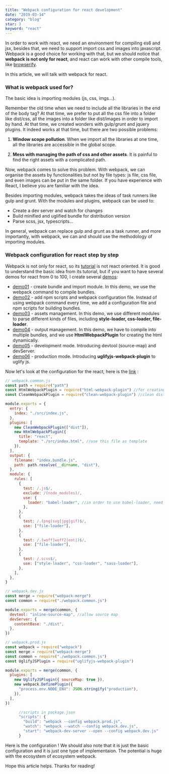 ```yaml
---
title: "Webpack configuration for react development"
date: "2019-03-14"
category: "blog"
star: 3
keyword: "react"
---
```


In order to work with react, we need an environment for compiling es6 and jsx, besides that, we need to support import css and images into javascript. Webpack is a good choice for working with that, but we should notice that **webpack is not only for react**, and react can work with other compile tools, like [browserify](http://browserify.org/).

In this article, we will talk with webpack for react.

### What is webpack used for?

The basic idea is importing modules (js, css, imgs...).

Remember the old time when we need to include all the libraries in the end of the body tag? At that time, we prefer to put all the css file into a folder like dist/css, all the images into a folder like dist/images in order to import by hand. At that time, we created wonders with gulp/grunt and jquery plugins. It indeed works at that time, but there are two possible problems:

1. **Window scope pollution**. When we import all the libraries at one time, all the libraries are accessible in the global scope.

2. **Mess with managing the path of css and other assets**. It is painful to find the right assets with a complicated path.

Now, webpack comes to solve this problem. With webpack, we can organise the assets by functionalities but not by file types: js file, css file, and even images can be put in the same folder. If you have experience with React, I believe you are familiar with the idea.

Besides importing modules, webpack takes the ideas of task runners like gulp and grunt. With the modules and plugins, webpack can be used to:

- Create a dev server and watch for changes
- Build minified and uglified bundle for distribution version
- Parse scss, jsx, typescripts...

In general, webpack can replace gulp and grunt as a task runner, and more importantly, with webpack, we can and should use the methodology of importing modules.

### Webpack configuration for react step by step

Webpack is not only for react, so its [tutorial](https://webpack.js.org/concepts/) is not react oriented. It is good to understand the basic idea from its tutorial, but if you want to have several demos for react from 0 to 100, I create several [demos](https://github.com/AlbertWhite/webpack-demos):

- [demo01](https://github.com/AlbertWhite/webpack-demos/tree/master/demo01-create%20bundle-import%20module) - create bundle and import module. In this demo, we use the webpack command to compile bundles.
- [demo02](https://github.com/AlbertWhite/webpack-demos/tree/master/demo02-add%20npm%20scripts%20and%20webpack%20configuration%20file) - add npm scripts and webpack configuration file. Instead of using webpack command every time, we add a configuration file and npm scripts for building bundles.
- [demo03](https://github.com/AlbertWhite/webpack-demos/tree/master/demo03-assets%20management) - assets management. In this demo, we use different modules to parse different kinds of files, including **style-loader, css-loader, file-loader**.
- [demo04](https://github.com/AlbertWhite/webpack-demos/tree/master/demo04-output%20management) - output management. In this demo, we have to compile into multiple bundles, and we use **HtmlWebpackPlugin** for creating the html dynamically.
- [demo05](https://github.com/AlbertWhite/webpack-demos/tree/master/demo05-development) - development mode. Introducing devtool (source-map) and devServer.
- [demo06](https://github.com/AlbertWhite/webpack-demos/tree/master/demo06-production) - production mode. Introducing **uglifyjs-webpack-plugin** to uglify js.

Now let's look at the configuration for the react, here is the [link](https://github.com/AlbertWhite/webpack-demos/tree/master/demo07-react-example) :

```js
// webpack.common.js
const path = require("path")
const HtmlWebpackPlugin = require("html-webpack-plugin") //for creating html dynamically
const CleanWebpackPlugin = require("clean-webpack-plugin") //clean dist every time before build

module.exports = {
  entry: {
    index: "./src/index.js",
  },
  plugins: [
    new CleanWebpackPlugin(["dist"]),
    new HtmlWebpackPlugin({
      title: "react",
      template: "./src/index.html", //use this file as template
    }),
  ],
  output: {
    filename: "index.bundle.js",
    path: path.resolve(__dirname, "dist"),
  },
  module: {
    rules: [
      {
        test: /.js$/,
        exclude: /(node_modules)/,
        use: {
          loader: "babel-loader", //in order to use babel-loader, need to add .babelrc file for the configuration.
        },
      },
      {
        test: /.(png|svg|jpg|gif)$/,
        use: ["file-loader"],
      },
      {
        test: /.(woff|woff2|eot|)$/,
        use: ["file-loader"],
      },
      {
        test: /.scss$/,
        use: ["style-loader", "css-loader", "sass-loader"],
      },
    ],
  },
}
```

```js
// webpack.dev.js
const merge = require("webpack-merge")
const common = require("./webpack.common.js")

module.exports = merge(common, {
  devtool: "inline-source-map", //allow source map
  devServer: {
    contentBase: "./dist",
  },
})
```

```js
// webpack.prod.js
const webpack = require("webpack")
const merge = require("webpack-merge")
const common = require("./webpack.common.js")
const UglifyJSPlugin = require("uglifyjs-webpack-plugin")

module.exports = merge(common, {
  plugins: [
    new UglifyJSPlugin({ sourceMap: true }),
    new webpack.DefinePlugin({
      "process.env.NODE_ENV": JSON.stringify("production"),
    }),
  ],
})
```

```js
      //scripts in package.json
      "scripts": {
        "build": "webpack --config webpack.prod.js",
        "watch": "webpack --watch --config webpack.dev.js",
        "start": "webpack-dev-server --open --config webpack.dev.js"
      }
```

Here is the configuration ! We should also note that it is just the basic configuration and it is just one type of implementaion. The potential is huge with the ecosystem of ecosystem webpack.

Hope this article helps. Thanks for reading!
